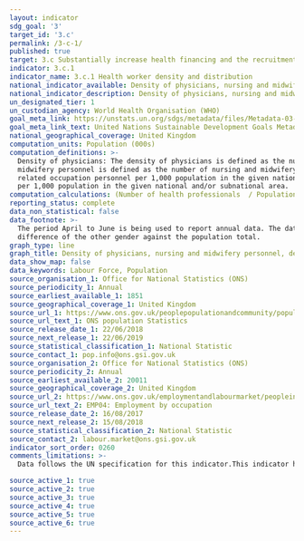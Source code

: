 ```yaml
---
layout: indicator
sdg_goal: '3'
target_id: '3.c'
permalink: /3-c-1/
published: true
target: 3.c Substantially increase health financing and the recruitment, development, training and retention of the health workforce in developing countries, especially in least developed countries and small island developing States
indicator: 3.c.1
indicator_name: 3.c.1 Health worker density and distribution
national_indicator_available: Density of physicians, nursing and midwifery personnel, dentistry personnel, and pharmaceutical personnel per 1,000 persons
national_indicator_description: Density of physicians, nursing and midwifery personnel, dentistry personnel, and pharmaceutical personnel per 1,000 persons.
un_designated_tier: 1
un_custodian_agency: World Health Organisation (WHO)
goal_meta_link: https://unstats.un.org/sdgs/metadata/files/Metadata-03-0C-01.pdf
goal_meta_link_text: United Nations Sustainable Development Goals Metadata (PDF 207 KB)
national_geographical_coverage: United Kingdom
computation_units: Population (000s)
computation_definitions: >-
  Density of physicians: The density of physicians is defined as the number of physicians, including generalists and specialist medical practitioners per 1,000 population in the given national and/or subnational area. Density of nursing and midwifery personnel: The density of nursing and
  midwifery personnel is defined as the number of nursing and midwifery personnel per 1,000 population in the given national and/or subnational area. Density of dentistry personnel: The density of dentistry personnel is defined as the number of dentists, dental technician/assistants and
  related occupation personnel per 1,000 population in the given national and/or subnational area. Density of pharmaceutical personnel: The density of pharmaceutical personnel is defined as the number of pharmacists, pharmaceutical, technicians/assistants and related occupation personnel
  per 1,000 population in the given national and/or subnational area.
computation_calculations: (Number of health professionals  / Population) * 1,000
reporting_status: complete
data_non_statistical: false
data_footnote: >-
  The period April to June is being used to report annual data. The date on the X axis is the year at the start of the period. Note that some of the totals will not sum to 100% due to incomplete source data. Where appropriate, missing data have been extrapolated by calaculating the
  difference of the other gender against the population total.
graph_type: line
graph_title: Density of physicians, nursing and midwifery personnel, dentistry personnel, and pharmaceutical personnel per 1,000 persons.
data_show_map: false
data_keywords: Labour Force, Population
source_organisation_1: Office for National Statistics (ONS)
source_periodicity_1: Annual
source_earliest_available_1: 1851
source_geographical_coverage_1: United Kingdom 
source_url_1: https://www.ons.gov.uk/peoplepopulationandcommunity/populationandmigration/populationestimates/datasets/populationestimatesforukenglandandwalesscotlandandnorthernireland 
source_url_text_1: ONS population Statistics
source_release_date_1: 22/06/2018
source_next_release_1: 22/06/2019
source_statistical_classification_1: National Statistic
source_contact_1: pop.info@ons.gsi.gov.uk
source_organisation_2: Office for National Statistics (ONS)
source_periodicity_2: Annual
source_earliest_available_2: 20011
source_geographical_coverage_2: United Kingdom 
source_url_2: https://www.ons.gov.uk/employmentandlabourmarket/peopleinwork/employmentandemployeetypes/datasets/employmentbyoccupationemp04
source_url_text_2: EMP04: Employment by occupation
source_release_date_2: 16/08/2017
source_next_release_2: 15/08/2018
source_statistical_classification_2: National Statistic
source_contact_2: labour.market@ons.gsi.gov.uk
indicator_sort_order: 0260
comments_limitations: >-
  Data follows the UN specification for this indicator.This indicator has not been identified in collaboration with topic experts.

source_active_1: true
source_active_2: true
source_active_3: true
source_active_4: true
source_active_5: true
source_active_6: true
---
```

